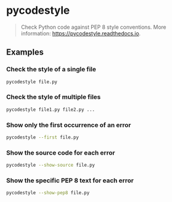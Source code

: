 # pycodestyle

> Check Python code against PEP 8 style conventions. More information: <https://pycodestyle.readthedocs.io>.

## Examples

### Check the style of a single file

```bash
pycodestyle file.py
```

### Check the style of multiple files

```bash
pycodestyle file1.py file2.py ...
```

### Show only the first occurrence of an error

```bash
pycodestyle --first file.py
```

### Show the source code for each error

```bash
pycodestyle --show-source file.py
```

### Show the specific PEP 8 text for each error

```bash
pycodestyle --show-pep8 file.py
```
